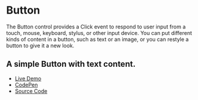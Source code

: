 # Button

The Button control provides a Click event to respond to user input from a touch, mouse, keyboard, stylus, or other input device. You can put different kinds of content in a button, such as text or an image, or you can restyle a button to give it a new look.

## A simple Button with text content.

- [Live Demo](https://mrwillcom.github.io/css-and-js-microsoft-uwp-xaml-controls/src/basic-input/button/a-simple-button-with-text-content/)
- [CodePen](https://codepen.io/mrwillcom/pen/qBZaOmq)
- [Source Code](a-simple-button-with-text-content/)
